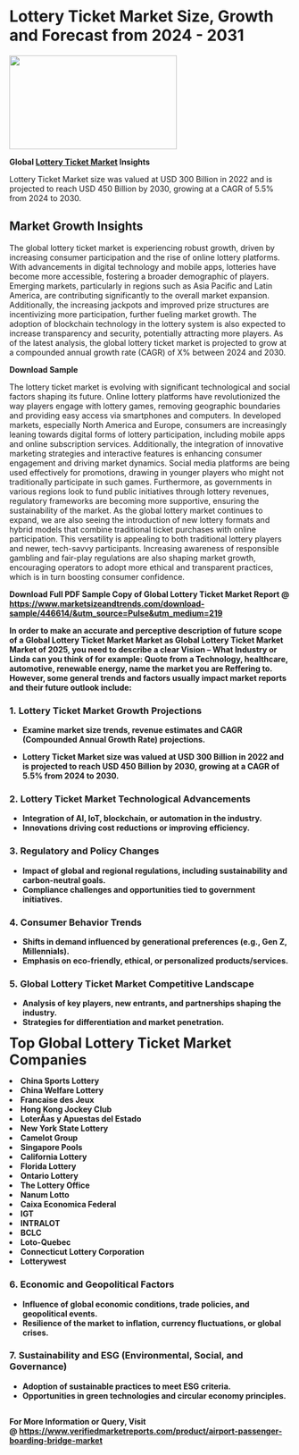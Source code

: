<H1>Lottery Ticket Market Size, Growth and Forecast from 2024 - 2031</H1><img class="aligncenter size-medium wp-image-584254" src="https://thirdeyenews.in/wp-content/uploads/2024/09/Global-Market-Research-300x168.jpeg" alt="" width="300" height="168" /><p><strong>Global&nbsp;<a href="https://www.marketsizeandtrends.com/download-sample/446614/&amp;utm_source=Pulse&amp;utm_medium=219">Lottery Ticket Market</a> Insights</strong></p><p>Lottery Ticket Market size was valued at USD 300 Billion in 2022 and is projected to reach USD 450 Billion by 2030, growing at a CAGR of 5.5% from 2024 to 2030.</p><p><h2>Market Growth Insights</h2> <p>The global lottery ticket market is experiencing robust growth, driven by increasing consumer participation and the rise of online lottery platforms. With advancements in digital technology and mobile apps, lotteries have become more accessible, fostering a broader demographic of players. Emerging markets, particularly in regions such as Asia Pacific and Latin America, are contributing significantly to the overall market expansion. Additionally, the increasing jackpots and improved prize structures are incentivizing more participation, further fueling market growth. The adoption of blockchain technology in the lottery system is also expected to increase transparency and security, potentially attracting more players. As of the latest analysis, the global lottery ticket market is projected to grow at a compounded annual growth rate (CAGR) of X% between 2024 and 2030.</p> <p><strong>Download Sample</strong></p> <p>The lottery ticket market is evolving with significant technological and social factors shaping its future. Online lottery platforms have revolutionized the way players engage with lottery games, removing geographic boundaries and providing easy access via smartphones and computers. In developed markets, especially North America and Europe, consumers are increasingly leaning towards digital forms of lottery participation, including mobile apps and online subscription services. Additionally, the integration of innovative marketing strategies and interactive features is enhancing consumer engagement and driving market dynamics. Social media platforms are being used effectively for promotions, drawing in younger players who might not traditionally participate in such games. Furthermore, as governments in various regions look to fund public initiatives through lottery revenues, regulatory frameworks are becoming more supportive, ensuring the sustainability of the market. As the global lottery market continues to expand, we are also seeing the introduction of new lottery formats and hybrid models that combine traditional ticket purchases with online participation. This versatility is appealing to both traditional lottery players and newer, tech-savvy participants. Increasing awareness of responsible gambling and fair-play regulations are also shaping market growth, encouraging operators to adopt more ethical and transparent practices, which is in turn boosting consumer confidence. <p><strong></p><p><span class=""><strong>Download Full PDF Sample Copy of Global Lottery Ticket Market Report</strong> @ <a href="https://www.marketsizeandtrends.com/download-sample/446614/&amp;utm_source=Pulse&amp;utm_medium=219" target="_blank">https://www.marketsizeandtrends.com/download-sample/446614/&amp;utm_source=Pulse&amp;utm_medium=219</a></span></p><p>In order to make an accurate and perceptive description of future scope of a Global&nbsp;Lottery Ticket Market Market as Global&nbsp;Lottery Ticket Market Market of 2025, you need to describe a clear Vision &ndash; What Industry or Linda can you think of for example: Quote from a Technology, healthcare, automotive, renewable energy, name the market you are Reffering to. However, some general trends and factors usually impact market reports and their future outlook include:</p><h3>1.&nbsp;<strong>Lottery Ticket Market Growth Projections</strong></h3><ul><li>Examine market size trends, revenue estimates and CAGR (Compounded Annual Growth Rate) projections.</li><li><p>Lottery Ticket Market size was valued at USD 300 Billion in 2022 and is projected to reach USD 450 Billion by 2030, growing at a CAGR of 5.5% from 2024 to 2030.</p></li></ul><h3>2.&nbsp;<strong>Lottery Ticket Market Technological Advancements</strong></h3><ul><li>Integration of AI, IoT, blockchain, or automation in the industry.</li><li>Innovations driving cost reductions or improving efficiency.</li></ul><h3>3.&nbsp;<strong>Regulatory and Policy Changes</strong></h3><ul><li>Impact of global and regional regulations, including sustainability and carbon-neutral goals.</li><li>Compliance challenges and opportunities tied to government initiatives.</li></ul><h3>4.&nbsp;<strong>Consumer Behavior Trends</strong></h3><ul><li>Shifts in demand influenced by generational preferences (e.g., Gen Z, Millennials).</li><li>Emphasis on eco-friendly, ethical, or personalized products/services.</li></ul><h3>5.&nbsp;<strong>Global Lottery Ticket Market Competitive Landscape</strong></h3><ul><li>Analysis of key players, new entrants, and partnerships shaping the industry.</li><li>Strategies for differentiation and market penetration.</li></ul><p data-pm-slice="1 1 []"><span style="color: inherit; font-family: inherit; font-size: 25px;">Top Global Lottery Ticket Market Companies</span></p><div class="" data-test-id=""><p><li>China Sports Lottery</li><li> China Welfare Lottery</li><li> Francaise des Jeux</li><li> Hong Kong Jockey Club</li><li> LoterÃ­as y Apuestas del Estado</li><li> New York State Lottery</li><li> Camelot Group</li><li> Singapore Pools</li><li> California Lottery</li><li> Florida Lottery</li><li> Ontario Lottery</li><li> The Lottery Office</li><li> Nanum Lotto</li><li> Caixa Economica Federal</li><li> IGT</li><li> INTRALOT</li><li> BCLC</li><li> Loto-Quebec</li><li> Connecticut Lottery Corporation</li><li> Lotterywest</li></p></div><h3>6.&nbsp;<strong>Economic and Geopolitical Factors</strong></h3><ul><li>Influence of global economic conditions, trade policies, and geopolitical events.</li><li>Resilience of the market to inflation, currency fluctuations, or global crises.</li></ul><h3>7.&nbsp;<strong>Sustainability and ESG (Environmental, Social, and Governance)</strong></h3><ul><li>Adoption of sustainable practices to meet ESG criteria.</li><li>Opportunities in green technologies and circular economy principles.</li></ul><h2><strong style="font-size: 14px;">For More Information or Query, Visit @&nbsp;</strong><a style="background-color: #ffffff; font-size: 14px;" href="https://www.marketsizeandtrends.com/report/lottery-ticket-market/" target="_blank">https://www.verifiedmarketreports.com/product/airport-passenger-boarding-bridge-market</a></h2>
